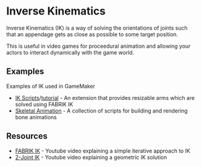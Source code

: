 # Inverse Kinematics
Inverse Kinematics (IK) is a way of solving the orientations of joints such that an appendage gets as close as possible to some target position.

This is useful in video games for proceedural animation and allowing your actors to interact dynamically with the game world.

## Examples
Examples of IK used in GameMaker
* [IK Scripts](https://marketplace.yoyogames.com/assets/6157/inverse-kinematics)/[tutorial](https://marketplace.yoyogames.com/assets/6279/inverse-kinematics-tutorial) - An extension that provides resizable arms which are solved using FABRIK IK
* [Skeletal Animation](https://github.com/NuxiiGit/gms2d-skeletal-animation) - A collection of scripts for building and rendering bone animations

## Resources
* [FABRIK IK](https://www.youtube.com/watch?v=UNoX65PRehA) - Youtube video explaining a simple iterative approach to IK
* [2-Joint IK](https://www.youtube.com/watch?v=IKOGwoJ2HLk) - Youtube video explaining a geometric IK solution
